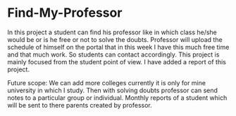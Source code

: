 # Find-My-Professor
In this project a student can find his professor like in which class he/she would be or is he free or not to solve the doubts.
Professor will upload the schedule of himself on the portal that in this week I have this much free time and that much work.
So students can contact accordingly.
This project is mainly focused from the student point of view.
I have added a report of this project.

Future scope:
We can add more colleges currently it is only for mine university in which I study.
Then with solving doubts professor can send notes to a particular group or individual.
Monthly reports of a student which will be sent to there parents created by professor.
